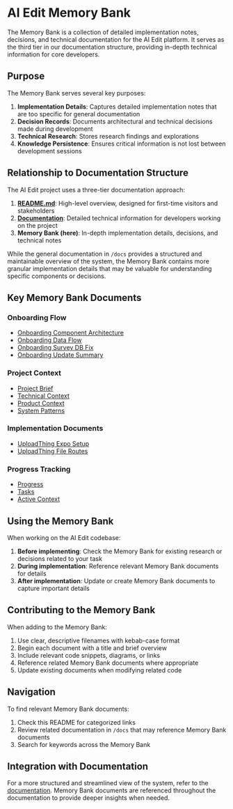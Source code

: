 # AI Edit Memory Bank

The Memory Bank is a collection of detailed implementation notes, decisions, and technical documentation for the AI Edit platform. It serves as the third tier in our documentation structure, providing in-depth technical information for core developers.

## Purpose

The Memory Bank serves several key purposes:

1. **Implementation Details**: Captures detailed implementation notes that are too specific for general documentation
2. **Decision Records**: Documents architectural and technical decisions made during development
3. **Technical Research**: Stores research findings and explorations
4. **Knowledge Persistence**: Ensures critical information is not lost between development sessions

## Relationship to Documentation Structure

The AI Edit project uses a three-tier documentation approach:

1. **[README.md](../README.md)**: High-level overview, designed for first-time visitors and stakeholders
2. **[Documentation](../docs/)**: Detailed technical information for developers working on the project
3. **Memory Bank (here)**: In-depth implementation details, decisions, and technical notes

While the general documentation in `/docs` provides a structured and maintainable overview of the system, the Memory Bank contains more granular implementation details that may be valuable for understanding specific components or decisions.

## Key Memory Bank Documents

### Onboarding Flow

- [Onboarding Component Architecture](./onboarding-component-architecture.md)
- [Onboarding Data Flow](./onboarding-data-flow.md)
- [Onboarding Survey DB Fix](./onboarding-survey-db-fix.md)
- [Onboarding Update Summary](./onboarding-update-summary.md)

### Project Context

- [Project Brief](./projectbrief.md)
- [Technical Context](./techContext.md)
- [Product Context](./productContext.md)
- [System Patterns](./systemPatterns.md)

### Implementation Documents

- [UploadThing Expo Setup](./uploadthing-expo-setup.md)
- [UploadThing File Routes](./uploadthing-file-routes.md)

### Progress Tracking

- [Progress](./progress.md)
- [Tasks](./tasks.md)
- [Active Context](./activeContext.md)

## Using the Memory Bank

When working on the AI Edit codebase:

1. **Before implementing**: Check the Memory Bank for existing research or decisions related to your task
2. **During implementation**: Reference relevant Memory Bank documents for details
3. **After implementation**: Update or create Memory Bank documents to capture important details

## Contributing to the Memory Bank

When adding to the Memory Bank:

1. Use clear, descriptive filenames with kebab-case format
2. Begin each document with a title and brief overview
3. Include relevant code snippets, diagrams, or links
4. Reference related Memory Bank documents where appropriate
5. Update existing documents when modifying related code

## Navigation

To find relevant Memory Bank documents:

1. Check this README for categorized links
2. Review related documentation in `/docs` that may reference Memory Bank documents
3. Search for keywords across the Memory Bank

## Integration with Documentation

For a more structured and streamlined view of the system, refer to the [documentation](../docs/). Memory Bank documents are referenced throughout the documentation to provide deeper insights when needed.
